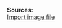 **Sources:**  
[Import image file](https://www.jetbrains.com/help/idea/add-items-to-project.html#import-items)